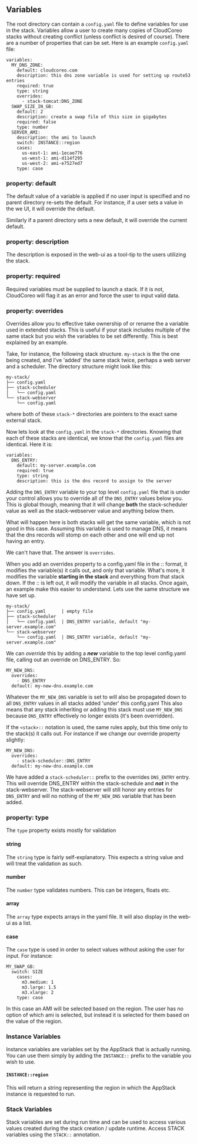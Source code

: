 ## Variables

The root directory can contain a `config.yaml` file to define variables for use in the stack. Variables allow a user to create many copies of CloudCoreo stacks without creating conflict (unless conflict is desired of course). There are a number of properties that can be set. Here is an example `config.yaml` file:
```
variables:
  MY_DNS_ZONE:
    default: cloudcoreo.com
    description: this dns zone variable is used for setting up route53 entries
    required: true
    type: string
    overrides:
      - stack-tomcat:DNS_ZONE
  SWAP_SIZE_IN_GB:
    default: 2
    description: create a swap file of this size in gigabytes
    required: false
    type: number
  SERVER_AMI:
    description: the ami to launch
    switch: INSTANCE::region
    cases:
      us-east-1: ami-1ecae776
      us-west-1: ami-d114f295
      us-west-2: ami-e7527ed7
    type: case
```
### property: default
The default value of a variable is applied if no user input is specified and no parent directory re-sets the default. For instance, if a user sets a value in the we UI, it will override the default.

Similarly if a parent directory sets a new default, it will override the current default.
### property: description
The description is exposed in the web-ui as a tool-tip to the users utilizing the stack.
### property: required
Required variables must be supplied to launch a stack. If it is not, CloudCoreo will flag it as an error and force the user to input valid data.
### property: overrides
Overrides allow you to effective take ownership of or rename the a variable used in extended stacks. This is useful if your stack includes multiple of the same stack but you wish the variables to be set differently. This is best explained by an example.

Take, for instance, the following stack structure. `my-stack` is the the one being created, and I've 'added' the same stack twice, perhaps a web server and a scheduler. The directory structure might look like this:
```
my-stack/
├── config.yaml
├── stack-scheduler
│   └── config.yaml
└── stack-webserver
    └── config.yaml
```
where both of these `stack-*` directories are pointers to the exact same external stack.

Now lets look at the `config.yaml` in the `stack-*` directories. Knowing that each of these stacks are identical, we know that the `config.yaml` files are identical. Here it is:
```
variables:
  DNS_ENTRY:
    default: my-server.example.com
    required: true
    type: string
    description: this is the dns record to assign to the server
```

Adding the `DNS_ENTRY` variable to your top level `config.yaml` file that is under your control allows you to override all of the `DNS_ENTRY` values below you. This is global though, meaning that it will change **both** the stack-scheduler value as well as the stack-webserver value and anything below them.

What will happen here is both stacks will get the same variable, which is not good in this case. Assuming this variable is used to manage DNS, it means that the dns records will stomp on each other and one will end up not having an entry. 

We can't have that. The answer is `overrides`.

When you add an overrides property to a config.yaml file in the <stack>::<name> format, it modifies the variable(s) it calls out, and only that variable. What's more, it modifies the variable **starting in the stack** and everything from that stack down. If the <stack>:: is left out, it will modify the variable in all stacks. Once again, an example make this easier to understand. Lets use the same structure we have set up.
```
my-stack/
├── config.yaml      | empty file
├── stack-scheduler
│   └── config.yaml  | DNS_ENTRY variable, default "my-server.example.com"
└── stack-webserver 
    └── config.yaml  | DNS_ENTRY variable, default "my-server.example.com"
```
We can *override* this by adding a ***new*** variable to the top level config.yaml file, calling out an override on DNS_ENTRY. So:
```
MY_NEW_DNS:
  overrides:
    - DNS_ENTRY
  default: my-new-dns.example.com
```
Whatever the `MY_NEW_DNS` variable is set to will also be propagated down to all `DNS_ENTRY` values in all stacks added 'under' this config.yaml This also means that any stack inheriting or adding this stack must use `MY_NEW_DNS` because `DNS_ENTRY` effectively no longer exists (it's been overridden).

If the `<stack>::` notation is used, the same rules apply, but this time only to the stack(s) it calls out. For instance if we change our override property slightly:
```
MY_NEW_DNS:
  overrides:
    - stack-scheduler::DNS_ENTRY
  default: my-new-dns.example.com
```
We have added a `stack-scheduler::` prefix to the overrides `DNS_ENTRY` entry. This will override DNS_ENTRY within the stack-schedule and ***not*** in the stack-webserver. The stack-webserver will still honor any entries for `DNS_ENTRY` and will no nothing of the `MY_NEW_DNS` variable that has been added.

### property: type
The `type` property exists mostly for validation
#### string
The `string` type is fairly self-explanatory. This expects a string value and will treat the validation as such.
#### number
The `number` type validates numbers. This can be integers, floats etc.
#### array
The `array` type expects arrays in the yaml file. It will also display in the web-ui as a list.
#### case
The `case` type is used in order to select values without asking the user for input. For instance:
```
MY_SWAP_GB:
  switch: SIZE
    cases:
      m3.medium: 1
      m3.large: 1.5
      m3.xlarge: 2
    type: case
```
In this case an AMI will be selected based on the region. The user has no option of which ami is selected, but instead it is selected for them based on the value of the region.

### Instance Variables
Instance variables are variables set by the AppStack that is actually running. You can use them simply by adding the `INSTANCE::` prefix to the variable you wish to use.
#### `INSTANCE::region`
This will return a string representing the region in which the AppStack instance is requested to run.

### Stack Variables
Stack variables are set during run time and can be used to access various values created during the stack creation / update runtime. Access STACK variables using the `STACK::` annotation.
